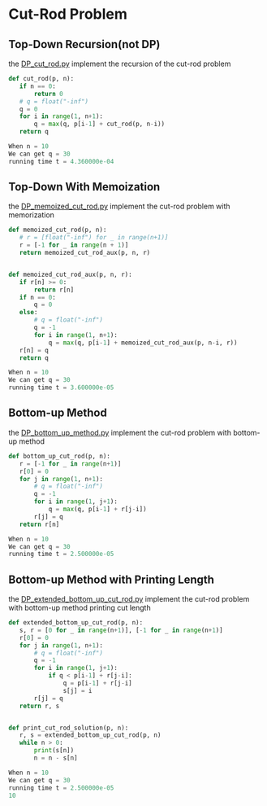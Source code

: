Cut-Rod Problem
================================================================
## Top-Down Recursion(not DP)

the [DP_cut_rod.py](https://github.com/UltrasonicZ/Introduction-to-Algorithm/blob/master/DP/cut_rod/DP_cut_rod.py) implement the recursion of the cut-rod problem

 ```python
def cut_rod(p, n):
    if n == 0:
        return 0
    # q = float("-inf")
    q = 0
    for i in range(1, n+1):
        q = max(q, p[i-1] + cut_rod(p, n-i))
    return q
```

 ```python
When n = 10
We can get q = 30
running time t = 4.360000e-04
```

## Top-Down With Memoization

the [DP_memoized_cut_rod.py](https://github.com/UltrasonicZ/Introduction-to-Algorithm/blob/master/DP/cut_rod/DP_memoized_cut_rod.py) implement the cut-rod problem with memorization

 ```python
 def memoized_cut_rod(p, n):
    # r = [float("-inf") for _ in range(n+1)]
    r = [-1 for _ in range(n + 1)]
    return memoized_cut_rod_aux(p, n, r)


def memoized_cut_rod_aux(p, n, r):
    if r[n] >= 0:
        return r[n]
    if n == 0:
        q = 0
    else:
        # q = float("-inf")
        q = -1
        for i in range(1, n+1):
            q = max(q, p[i-1] + memoized_cut_rod_aux(p, n-i, r))
    r[n] = q
    return q
```

 ```python
When n = 10
We can get q = 30
running time t = 3.600000e-05
```

## Bottom-up Method

the [DP_bottom_up_method.py](https://github.com/UltrasonicZ/Introduction-to-Algorithm/blob/master/DP/cut_rod/DP_bottom_up_method.py) implement the cut-rod problem with bottom-up method

 ```python
def bottom_up_cut_rod(p, n):
    r = [-1 for _ in range(n+1)]
    r[0] = 0
    for j in range(1, n+1):
        # q = float("-inf")
        q = -1
        for i in range(1, j+1):
            q = max(q, p[i-1] + r[j-i])
        r[j] = q
    return r[n]
```

 ```python
When n = 10
We can get q = 30
running time t = 2.500000e-05
```

## Bottom-up Method with Printing Length

the [DP_extended_bottom_up_cut_rod.py](https://github.com/UltrasonicZ/Introduction-to-Algorithm/blob/master/DP/cut_rod/DP_extended_bottom_up_cut_rod.py) implement the cut-rod problem with bottom-up method printing cut length

 ```python
def extended_bottom_up_cut_rod(p, n):
    s, r = [0 for _ in range(n+1)], [-1 for _ in range(n+1)]
    r[0] = 0
    for j in range(1, n+1):
        # q = float("-inf")
        q = -1
        for i in range(1, j+1):
            if q < p[i-1] + r[j-i]:
                q = p[i-1] + r[j-i]
                s[j] = i
        r[j] = q
    return r, s


def print_cut_rod_solution(p, n):
    r, s = extended_bottom_up_cut_rod(p, n)
    while n > 0:
        print(s[n])
        n = n - s[n]
```

 ```python
When n = 10
We can get q = 30
running time t = 2.500000e-05
10
```

